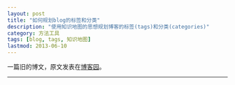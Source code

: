 ```yaml
---
layout: post
title: "如何规划blog的标签和分类"
description: "使用知识地图的思想规划博客的标签(tags)和分类(categories)"
category: 方法工具
tags: [blog, tags, 知识地图]
lastmod: 2013-06-10
---
```


一篇旧的博文，原文发表在[博客园](http://www.cnblogs.com/holbrook/archive/2012/11/05/2755268.html)。


---